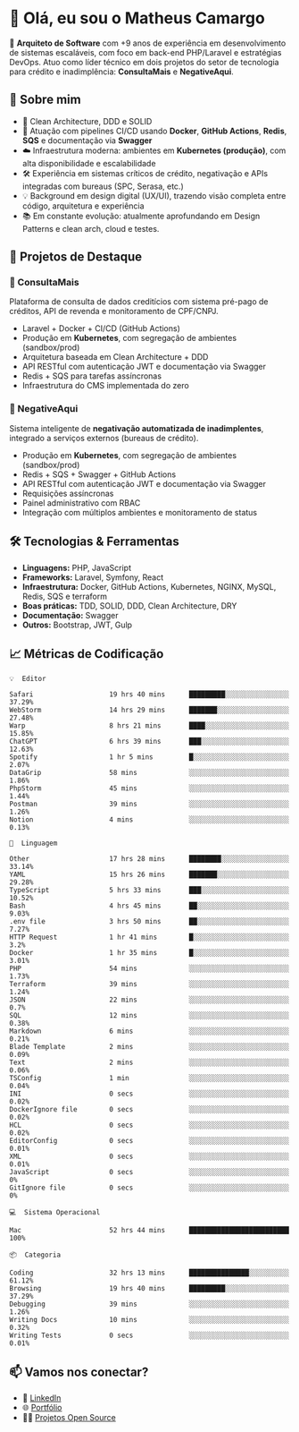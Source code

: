 # 👋 Olá, eu sou o Matheus Camargo

🎯 **Arquiteto de Software** com +9 anos de experiência em desenvolvimento de sistemas escaláveis, com foco em back-end PHP/Laravel e estratégias DevOps. Atuo como líder técnico em dois projetos do setor de tecnologia para crédito e inadimplência: **ConsultaMais** e **NegativeAqui**.

## 🧠 Sobre mim

- 🚀 Clean Architecture, DDD e SOLID
- 🔁 Atuação com pipelines CI/CD usando **Docker**, **GitHub Actions**, **Redis**, **SQS** e documentação via **Swagger**
- ☁️ Infraestrutura moderna: ambientes em **Kubernetes (produção)**, com alta disponibilidade e escalabilidade
- 🛠️ Experiência em sistemas críticos de crédito, negativação e APIs integradas com bureaus (SPC, Serasa, etc.)
- 💡 Background em design digital (UX/UI), trazendo visão completa entre código, arquitetura e experiência
- 📚 Em constante evolução: atualmente aprofundando em Design Patterns e clean arch, cloud e testes.

## 🚧 Projetos de Destaque

### 🔹 ConsultaMais
Plataforma de consulta de dados creditícios com sistema pré-pago de créditos, API de revenda e monitoramento de CPF/CNPJ.

- Laravel + Docker + CI/CD (GitHub Actions)
- Produção em **Kubernetes**, com segregação de ambientes (sandbox/prod)
- Arquitetura baseada em Clean Architecture + DDD
- API RESTful com autenticação JWT e documentação via Swagger
- Redis + SQS para tarefas assíncronas
- Infraestrutura do CMS implementada do zero

### 🔹 NegativeAqui
Sistema inteligente de **negativação automatizada de inadimplentes**, integrado a serviços externos (bureaus de crédito).

- Produção em **Kubernetes**, com segregação de ambientes (sandbox/prod)
- Redis + SQS + Swagger + GitHub Actions
- API RESTful com autenticação JWT e documentação via Swagger
- Requisições assíncronas
- Painel administrativo com RBAC
- Integração com múltiplos ambientes e monitoramento de status

## 🛠️ Tecnologias & Ferramentas

- **Linguagens:** PHP, JavaScript
- **Frameworks:** Laravel, Symfony, React
- **Infraestrutura:** Docker, GitHub Actions, Kubernetes, NGINX, MySQL, Redis, SQS e terraform
- **Boas práticas:** TDD, SOLID, DDD, Clean Architecture, DRY
- **Documentação:** Swagger
- **Outros:** Bootstrap, JWT, Gulp

## 📈 Métricas de Codificação

```text
💡  Editor

Safari                   19 hrs 40 mins      █████████░░░░░░░░░░░░░░░░     37.29%
WebStorm                 14 hrs 29 mins      ███████░░░░░░░░░░░░░░░░░░     27.48%
Warp                     8 hrs 21 mins       ████░░░░░░░░░░░░░░░░░░░░░     15.85%
ChatGPT                  6 hrs 39 mins       ███░░░░░░░░░░░░░░░░░░░░░░     12.63%
Spotify                  1 hr 5 mins         █░░░░░░░░░░░░░░░░░░░░░░░░      2.07%
DataGrip                 58 mins             ░░░░░░░░░░░░░░░░░░░░░░░░░      1.86%
PhpStorm                 45 mins             ░░░░░░░░░░░░░░░░░░░░░░░░░      1.44%
Postman                  39 mins             ░░░░░░░░░░░░░░░░░░░░░░░░░      1.26%
Notion                   4 mins              ░░░░░░░░░░░░░░░░░░░░░░░░░      0.13%
```
```text
💬  Linguagem

Other                    17 hrs 28 mins      ████████░░░░░░░░░░░░░░░░░     33.14%
YAML                     15 hrs 26 mins      ███████░░░░░░░░░░░░░░░░░░     29.28%
TypeScript               5 hrs 33 mins       ███░░░░░░░░░░░░░░░░░░░░░░     10.52%
Bash                     4 hrs 45 mins       ██░░░░░░░░░░░░░░░░░░░░░░░      9.03%
.env file                3 hrs 50 mins       ██░░░░░░░░░░░░░░░░░░░░░░░      7.27%
HTTP Request             1 hr 41 mins        █░░░░░░░░░░░░░░░░░░░░░░░░       3.2%
Docker                   1 hr 35 mins        █░░░░░░░░░░░░░░░░░░░░░░░░      3.01%
PHP                      54 mins             ░░░░░░░░░░░░░░░░░░░░░░░░░      1.73%
Terraform                39 mins             ░░░░░░░░░░░░░░░░░░░░░░░░░      1.24%
JSON                     22 mins             ░░░░░░░░░░░░░░░░░░░░░░░░░       0.7%
SQL                      12 mins             ░░░░░░░░░░░░░░░░░░░░░░░░░      0.38%
Markdown                 6 mins              ░░░░░░░░░░░░░░░░░░░░░░░░░      0.21%
Blade Template           2 mins              ░░░░░░░░░░░░░░░░░░░░░░░░░      0.09%
Text                     2 mins              ░░░░░░░░░░░░░░░░░░░░░░░░░      0.06%
TSConfig                 1 min               ░░░░░░░░░░░░░░░░░░░░░░░░░      0.04%
INI                      0 secs              ░░░░░░░░░░░░░░░░░░░░░░░░░      0.02%
DockerIgnore file        0 secs              ░░░░░░░░░░░░░░░░░░░░░░░░░      0.02%
HCL                      0 secs              ░░░░░░░░░░░░░░░░░░░░░░░░░      0.02%
EditorConfig             0 secs              ░░░░░░░░░░░░░░░░░░░░░░░░░      0.01%
XML                      0 secs              ░░░░░░░░░░░░░░░░░░░░░░░░░      0.01%
JavaScript               0 secs              ░░░░░░░░░░░░░░░░░░░░░░░░░         0%
GitIgnore file           0 secs              ░░░░░░░░░░░░░░░░░░░░░░░░░         0%
```
```text
💻  Sistema Operacional

Mac                      52 hrs 44 mins      █████████████████████████       100%
```
```text
📦  Categoria

Coding                   32 hrs 13 mins      ███████████████░░░░░░░░░░     61.12%
Browsing                 19 hrs 40 mins      █████████░░░░░░░░░░░░░░░░     37.29%
Debugging                39 mins             ░░░░░░░░░░░░░░░░░░░░░░░░░      1.26%
Writing Docs             10 mins             ░░░░░░░░░░░░░░░░░░░░░░░░░      0.32%
Writing Tests            0 secs              ░░░░░░░░░░░░░░░░░░░░░░░░░      0.01%
```

## 📫 Vamos nos conectar?

- 💼 [LinkedIn](https://www.linkedin.com/in/matheuscamargoxavier)
- 🌐 [Portfólio](https://matheuscamargo.co)
- 🧑‍💻 [Projetos Open Source](https://github.com/bymatheus)

